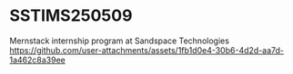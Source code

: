 # SSTIMS250509
Mernstack internship program at Sandspace Technologies
https://github.com/user-attachments/assets/1fb1d0e4-30b6-4d2d-aa7d-1a462c8a39ee

